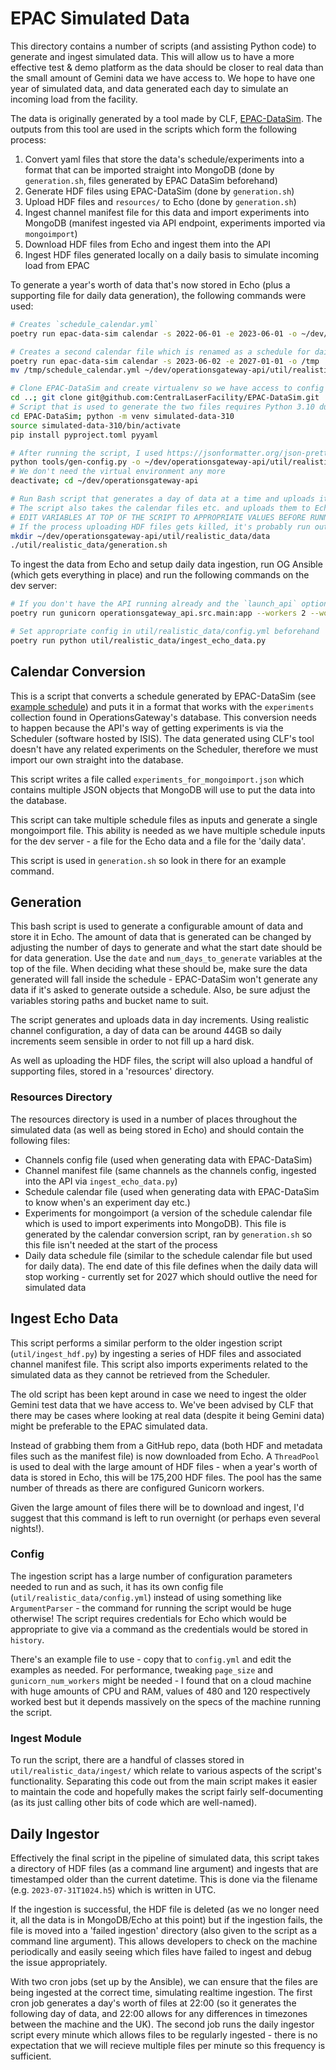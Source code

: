 # EPAC Simulated Data

This directory contains a number of scripts (and assisting Python code) to generate and ingest simulated data. This will allow us to have a more effective test & demo platform as the data should be closer to real data than the small amount of Gemini data we have access to. We hope to have one year of simulated data, and data generated each day to simulate an incoming load from the facility.

The data is originally generated by a tool made by CLF, [EPAC-DataSim](https://github.com/CentralLaserFacility/EPAC-DataSim). The outputs from this tool are used in the scripts which form the following process:

1. Convert yaml files that store the data's schedule/experiments into a format that can be imported straight into MongoDB (done by `generation.sh`, files generated by EPAC DataSim beforehand)
2. Generate HDF files using EPAC-DataSim (done by `generation.sh`)
3. Upload HDF files and `resources/` to Echo (done by `generation.sh`)
4. Ingest channel manifest file for this data and import experiments into MongoDB (manifest ingested via API endpoint, experiments imported via `mongoimport`)
5. Download HDF files from Echo and ingest them into the API
6. Ingest HDF files generated locally on a daily basis to simulate incoming load from EPAC

To generate a year's worth of data that's now stored in Echo (plus a supporting file for daily data generation), the following commands were used:
```bash
# Creates `schedule_calendar.yml`
poetry run epac-data-sim calendar -s 2022-06-01 -e 2023-06-01 -o ~/dev/operationsgateway-api/util/realistic_data/resources/

# Creates a second calendar file which is renamed as a schedule for daily data
poetry run epac-data-sim calendar -s 2023-06-02 -e 2027-01-01 -o /tmp
mv /tmp/schedule_calendar.yml ~/dev/operationsgateway-api/util/realistic_data/resources/daily_data_schedule.yml

# Clone EPAC-DataSim and create virtualenv so we have access to config generator script
cd ..; git clone git@github.com:CentralLaserFacility/EPAC-DataSim.git
# Script that is used to generate the two files requires Python 3.10 due to match/case. If you're using pyenv, use `pyenv local 3.10`
cd EPAC-DataSim; python -m venv simulated-data-310
source simulated-data-310/bin/activate
pip install pyproject.toml pyyaml

# After running the script, I used https://jsonformatter.org/json-pretty-print to turn the single line manifest file into JSON pretty print for readability
python tools/gen-config.py -o ~/dev/operationsgateway-api/util/realistic_data/resources/channels_config.yml -m ~/dev/operationsgateway-api/util/realistic_data/resources/channel_manifest.json
# We don't need the virtual environment any more
deactivate; cd ~/dev/operationsgateway-api

# Run Bash script that generates a day of data at a time and uploads it to Echo
# The script also takes the calendar files etc. and uploads them to Echo
# EDIT VARIABLES AT TOP OF THE SCRIPT TO APPROPRIATE VALUES BEFORE RUNNING
# If the process uploading HDF files gets killed, it's probably run out of memory. Decreasing the number of threads seems to help - on my dev VM, I used 6 threads (`s4cmd` default is 16). Keep an eye on resources using `htop` and tweak as needed
mkdir ~/dev/operationsgateway-api/util/realistic_data/data
./util/realistic_data/generation.sh
```

To ingest the data from Echo and setup daily data ingestion, run OG Ansible (which gets everything in place) and run the following commands on the dev server:
```bash
# If you don't have the API running already and the `launch_api` option is set to false, start up an instance. `-t` increases the time allowed for workers to respond to a request, handy for these bigger HDF files
poetry run gunicorn operationsgateway_api.src.main:app --workers 2 --worker-class uvicorn.workers.UvicornWorker -b 127.0.0.1:8000 -t 100

# Set appropriate config in util/realistic_data/config.yml beforehand
poetry run python util/realistic_data/ingest_echo_data.py
```

## Calendar Conversion
This is a script that converts a schedule generated by EPAC-DataSim (see [example schedule](https://github.com/CentralLaserFacility/EPAC-DataSim/blob/development/schedule_config.yml)) and puts it in a format that works with the `experiments` collection found in OperationsGateway's database. This conversion needs to happen because the API's way of getting experiments is via the Scheduler (software hosted by ISIS). The data generated using CLF's tool doesn't have any related experiments on the Scheduler, therefore we must import our own straight into the database.

This script writes a file called `experiments_for_mongoimport.json` which contains multiple JSON objects that MongoDB will use to put the data into the database.

This script can take multiple schedule files as inputs and generate a single mongoimport file. This ability is needed as we have multiple schedule inputs for the dev server - a file for the Echo data and a file for the 'daily data'.

This script is used in `generation.sh` so look in there for an example command.

## Generation
This bash script is used to generate a configurable amount of data and store it in Echo. The amount of data that is generated can be changed by adjusting the number of days to generate and what the start date should be for data generation. Use the `date` and `num_days_to_generate` variables at the top of the file. When deciding what these should be, make sure the data generated will fall inside the schedule - EPAC-DataSim won't generate any data if it's asked to generate outside a schedule. Also, be sure adjust the variables storing paths and bucket name to suit.

The script generates and uploads data in day increments. Using realistic channel configuration, a day of data can be around 44GB so daily increments seem sensible in order to not fill up a hard disk.

As well as uploading the HDF files, the script will also upload a handful of supporting files, stored in a 'resources' directory.

### Resources Directory
The resources directory is used in a number of places throughout the simulated data (as well as being stored in Echo) and should contain the following files:
- Channels config file (used when generating data with EPAC-DataSim)
- Channel manifest file (same channels as the channels config, ingested into the API via `ingest_echo_data.py`)
- Schedule calendar file (used when generating data with EPAC-DataSim to know when's an experiment day etc.)
- Experiments for mongoimport (a version of the schedule calendar file which is used to import experiments into MongoDB). This file is generated by the calendar conversion script, ran by `generation.sh` so this file isn't needed at the start of the process
- Daily data schedule file (similar to the schedule calendar file but used for daily data). The end date of this file defines when the daily data will stop working - currently set for 2027 which should outlive the need for simulated data

## Ingest Echo Data
This script performs a similar perform to the older ingestion script (`util/ingest_hdf.py`) by ingesting a series of HDF files and associated channel manifest file. This script also imports experiments related to the simulated data as they cannot be retrieved from the Scheduler.

The old script has been kept around in case we need to ingest the older Gemini test data that we have access to. We've been advised by CLF that there may be cases where looking at real data (despite it being Gemini data) might be preferable to the EPAC simulated data.

Instead of grabbing them from a GitHub repo, data (both HDF and metadata files such as the manifest file) is now downloaded from Echo. A `ThreadPool` is used to deal with the large amount of HDF files - when a year's worth of data is stored in Echo, this will be 175,200 HDF files. The pool has the same number of threads as there are configured Gunicorn workers.

Given the large amount of files there will be to download and ingest, I'd suggest that this command is left to run overnight (or perhaps even several nights!).

### Config
The ingestion script has a large number of configuration parameters needed to run and as such, it has its own config file (`util/realistic_data/config.yml`) instead of using something like `ArgumentParser` - the command for running the script would be huge otherwise! The script requires credentials for Echo which would be appropriate to give via a command as the credentials would be stored in `history`.

There's an example file to use - copy that to `config.yml` and edit the examples as needed. For performance, tweaking `page_size` and `gunicorn_num_workers` might be needed - I found that on a cloud machine with huge amounts of CPU and RAM, values of 480 and 120 respectively worked best but it depends massively on the specs of the machine running the script.

### Ingest Module
To run the script, there are a handful of classes stored in `util/realistic_data/ingest/` which relate to various aspects of the script's functionality. Separating this code out from the main script makes it easier to maintain the code and hopefully makes the script fairly self-documenting (as its just calling other bits of code which are well-named).

## Daily Ingestor
Effectively the final script in the pipeline of simulated data, this script takes a directory of HDF files (as a command line argument) and ingests that are timestamped older than the current datetime. This is done via the filename (e.g. `2023-07-31T1024.h5`) which is written in UTC.

If the ingestion is successful, the HDF file is deleted (as we no longer need it, all the data is in MongoDB/Echo at this point) but if the ingestion fails, the file is moved into a 'failed ingestion' directory (also given to the script as a command line argument). This allows developers to check on the machine periodically and easily seeing which files have failed to ingest and debug the issue appropriately.

With two cron jobs (set up by the Ansible), we can ensure that the files are being ingested at the correct time, simulating realtime ingestion. The first cron job generates a day's worth of files at 22:00 (so it generates the following day of data, and 22:00 allows for any differences in timezones between the machine and the UK). The second job runs the daily ingestor script every minute which allows files to be regularly ingested - there is no expectation that we will recieve multiple files per minute so this frequency is sufficient.
